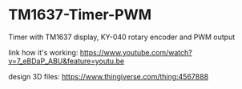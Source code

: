 # TM1637-Timer-PWM
Timer with TM1637 display, KY-040 rotary encoder and PWM output

link how it's working:
https://www.youtube.com/watch?v=7_eBDaP_ABU&feature=youtu.be

design 3D files:
https://www.thingiverse.com/thing:4567888
